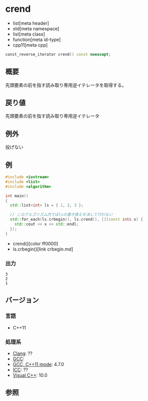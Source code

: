 # crend
* list[meta header]
* std[meta namespace]
* list[meta class]
* function[meta id-type]
* cpp11[meta cpp]

```cpp
const_reverse_iterator crend() const noexcept;
```

## 概要
先頭要素の前を指す読み取り専用逆イテレータを取得する。


## 戻り値
先頭要素の前を指す読み取り専用逆イテレータ


## 例外
投げない


## 例
```cpp example
#include <iostream>
#include <list>
#include <algorithm>

int main()
{
  std::list<int> ls = { 1, 2, 3 };

  // このアルゴリズム内ではlsの書き換えを決して行わない
  std::for_each(ls.crbegin(), ls.crend(), [](const int& x) {
    std::cout << x << std::endl;
  });
}
```
* crend()[color ff0000]
* ls.crbegin()[link crbegin.md]

### 出力
```
3
2
1
```

## バージョン
### 言語
- C++11

### 処理系
- [Clang](/implementation.md#clang): ??
- [GCC](/implementation.md#gcc): 
- [GCC, C++11 mode](/implementation.md#gcc): 4.7.0
- [ICC](/implementation.md#icc): ??
- [Visual C++](/implementation.md#visual_cpp): 10.0


## 参照


